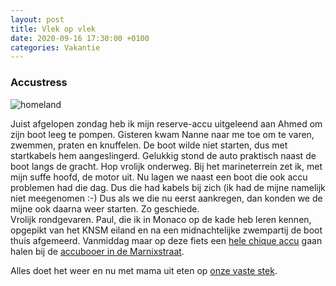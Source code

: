 ```yaml
---
layout: post
title: Vlek op vlek
date: 2020-09-16 17:30:00 +0100
categories: Vakantie
---
```


### Accustress
![homeland](https://prisse.net/homeland.jpg)  

Juist afgelopen zondag heb ik mijn reserve-accu uitgeleend aan Ahmed om zijn boot leeg te pompen. Gisteren kwam Nanne naar me toe om te varen, zwemmen, praten en knuffelen.
De boot wilde niet starten, dus met startkabels hem aangeslingerd. Gelukkig stond de auto praktisch naast de boot langs de gracht. Hop vrolijk onderweg. 
Bij het marineterrein zet ik, met mijn suffe hoofd, de motor uit. Nu lagen we naast een boot die ook accu problemen had die dag. Dus die had kabels bij zich (ik had de mijne namelijk niet meegenomen :-) Dus als we die nu eerst aankregen, dan konden we de mijne ook daarna weer starten. Zo geschiede.  
Vrolijk rondgevaren. Paul, die ik in Monaco op de kade heb leren kennen, opgepikt van het KNSM eiland en na een midnachtelijke zwempartij de boot thuis afgemeerd. Vanmiddag maar op deze fiets een [hele chique accu](https://www.optimabatteries.com/en-us/redtop-starting-battery) gaan halen bij de [accubooer in de Marnixstraat](https://www.accuverkoopamsterdam.com/).

Alles doet het weer en nu met mama uit eten op [onze vaste stek](https://www.pensionhomeland.com).
